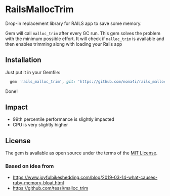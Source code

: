 # RailsMallocTrim

Drop-in replacement library for RAILS app to save some memory.

Gem will call `malloc_trim` after every GC run. This gem solves the problem with the minimum possible effort.
It will check if `malloc_trim` is available and then enables trimming along with loading your Rails app

## Installation

Just put it in your Gemfile:

```ruby
  gem 'rails_malloc_trim', git: 'https://github.com/noma4i/rails_malloc_trim' 
```

Done!

## Impact

  - 99th percentile performance is slightly impacted
  - CPU is very slightly higher

## License

The gem is available as open source under the terms of the [MIT License](https://opensource.org/licenses/MIT).

### Based on idea from

* https://www.joyfulbikeshedding.com/blog/2019-03-14-what-causes-ruby-memory-bloat.html
* https://github.com/tessi/malloc_trim
